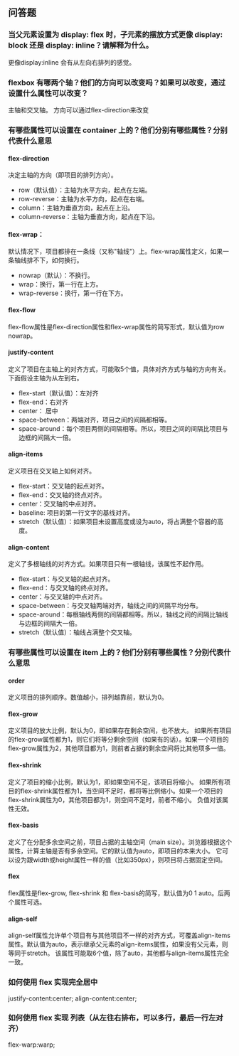 ## 问答题
### 当父元素设置为 display: flex 时，子元素的摆放方式更像 display: block 还是 display: inline？请解释为什么。
更像display:inline
会有从左向右排列的感觉。

### flexbox 有哪两个轴？他们的方向可以改变吗？如果可以改变，通过设置什么属性可以改变？
主轴和交叉轴。
方向可以通过flex-direction来改变

### 有哪些属性可以设置在 container 上的？他们分别有哪些属性？分别代表什么意思
#### flex-direction
决定主轴的方向（即项目的排列方向）。
- row（默认值）：主轴为水平方向，起点在左端。
- row-reverse：主轴为水平方向，起点在右端。
- column：主轴为垂直方向，起点在上沿。
- column-reverse：主轴为垂直方向，起点在下沿。
#### flex-wrap：
默认情况下，项目都排在一条线（又称"轴线"）上。flex-wrap属性定义，如果一条轴线排不下，如何换行。
- nowrap（默认）：不换行。
- wrap：换行，第一行在上方。
- wrap-reverse：换行，第一行在下方。
#### flex-flow
flex-flow属性是flex-direction属性和flex-wrap属性的简写形式，默认值为row nowrap。
#### justify-content
定义了项目在主轴上的对齐方式，可能取5个值，具体对齐方式与轴的方向有关。
下面假设主轴为从左到右。
- flex-start（默认值）：左对齐
- flex-end：右对齐
- center： 居中
- space-between：两端对齐，项目之间的间隔都相等。
- space-around：每个项目两侧的间隔相等。所以，项目之间的间隔比项目与边框的间隔大一倍。
#### align-items
定义项目在交叉轴上如何对齐。
- flex-start：交叉轴的起点对齐。
- flex-end：交叉轴的终点对齐。
- center：交叉轴的中点对齐。
- baseline: 项目的第一行文字的基线对齐。
- stretch（默认值）：如果项目未设置高度或设为auto，将占满整个容器的高度。
#### align-content
定义了多根轴线的对齐方式。如果项目只有一根轴线，该属性不起作用。
- flex-start：与交叉轴的起点对齐。
- flex-end：与交叉轴的终点对齐。
- center：与交叉轴的中点对齐。
- space-between：与交叉轴两端对齐，轴线之间的间隔平均分布。
- space-around：每根轴线两侧的间隔都相等。所以，轴线之间的间隔比轴线与边框的间隔大一倍。
- stretch（默认值）：轴线占满整个交叉轴。
### 有哪些属性可以设置在 item 上的？他们分别有哪些属性？分别代表什么意思
#### order
定义项目的排列顺序。数值越小，排列越靠前，默认为0。
#### flex-grow
定义项目的放大比例，默认为0，即如果存在剩余空间，也不放大。
如果所有项目的flex-grow属性都为1，则它们将等分剩余空间（如果有的话）。如果一个项目的flex-grow属性为2，其他项目都为1，则前者占据的剩余空间将比其他项多一倍。
#### flex-shrink
定义了项目的缩小比例，默认为1，即如果空间不足，该项目将缩小。
如果所有项目的flex-shrink属性都为1，当空间不足时，都将等比例缩小。如果一个项目的flex-shrink属性为0，其他项目都为1，则空间不足时，前者不缩小。
负值对该属性无效。
#### flex-basis
定义了在分配多余空间之前，项目占据的主轴空间（main size）。浏览器根据这个属性，计算主轴是否有多余空间。它的默认值为auto，即项目的本来大小。
它可以设为跟width或height属性一样的值（比如350px），则项目将占据固定空间。
#### flex
flex属性是flex-grow, flex-shrink 和 flex-basis的简写，默认值为0 1 auto。后两个属性可选。
#### align-self
align-self属性允许单个项目有与其他项目不一样的对齐方式，可覆盖align-items属性。默认值为auto，表示继承父元素的align-items属性，如果没有父元素，则等同于stretch。
该属性可能取6个值，除了auto，其他都与align-items属性完全一致。
### 如何使用 flex 实现完全居中
justify-content:center;
align-content:center;
### 如何使用 flex 实现 列表（从左往右排布，可以多行，最后一行左对齐）
flex-warp:warp;